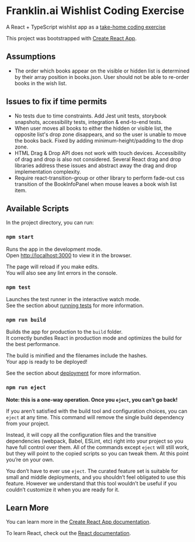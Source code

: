 # Franklin.ai Wishlist Coding Exercise

A React + TypeScript wishlist app as a [take-home coding exercise](https://github.com/stephenkoo/wishlist-react-typescript-coding-exercise/blob/main/CODING-EXERCISE.md)

This project was bootstrapped with [Create React App](https://github.com/facebook/create-react-app).

## Assumptions

- The order which books appear on the visible or hidden list is determined by their array position in books.json. User should not be able to re-order books in the wish list.

## Issues to fix if time permits

- No tests due to time constraints. Add Jest unit tests, storybook snapshots, accessibility tests, integration & end-to-end tests.
- When user moves all books to either the hidden or visible list, the opposite list's drop zone disappears, and so the user is unable to move the books back. Fixed by adding minimum-height/padding to the drop zone.
- HTML Drag & Drop API does not work with touch devices. Accessibility of drag and drop is also not considered. Several React drag and drop libraries address these issues and abstract away the drag and drop implementation complexity.
- Require react-transition-group or other library to perform fade-out css transition of the BookInfoPanel when mouse leaves a book wish list item.

## Available Scripts

In the project directory, you can run:

### `npm start`

Runs the app in the development mode.\
Open [http://localhost:3000](http://localhost:3000) to view it in the browser.

The page will reload if you make edits.\
You will also see any lint errors in the console.

### `npm test`

Launches the test runner in the interactive watch mode.\
See the section about [running tests](https://facebook.github.io/create-react-app/docs/running-tests) for more information.

### `npm run build`

Builds the app for production to the `build` folder.\
It correctly bundles React in production mode and optimizes the build for the best performance.

The build is minified and the filenames include the hashes.\
Your app is ready to be deployed!

See the section about [deployment](https://facebook.github.io/create-react-app/docs/deployment) for more information.

### `npm run eject`

**Note: this is a one-way operation. Once you `eject`, you can’t go back!**

If you aren’t satisfied with the build tool and configuration choices, you can `eject` at any time. This command will remove the single build dependency from your project.

Instead, it will copy all the configuration files and the transitive dependencies (webpack, Babel, ESLint, etc) right into your project so you have full control over them. All of the commands except `eject` will still work, but they will point to the copied scripts so you can tweak them. At this point you’re on your own.

You don’t have to ever use `eject`. The curated feature set is suitable for small and middle deployments, and you shouldn’t feel obligated to use this feature. However we understand that this tool wouldn’t be useful if you couldn’t customize it when you are ready for it.

## Learn More

You can learn more in the [Create React App documentation](https://facebook.github.io/create-react-app/docs/getting-started).

To learn React, check out the [React documentation](https://reactjs.org/).
